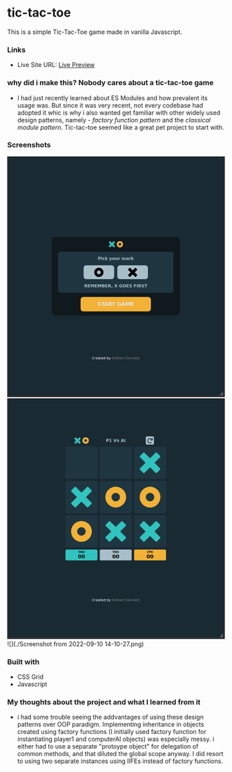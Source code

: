 # tic-tac-toe
This is a simple Tic-Tac-Toe game made in vanilla Javascript.


### Links

- Live Site URL: [Live Preview](https://chic-bunny-491a7c.netlify.app/)


### why did i make this? Nobody cares about a tic-tac-toe game

- I had just recently learned about ES Modules and how prevalent its usage was. But since it was very recent, not every codebase had adopted it whic is why i also wanted get familiar with other widely used design patterns, namely - *factory function pattern* and the *classical module pattern*. Tic-tac-toe seemed like a great pet project to start with.

### Screenshots

![](./desktop_startScreen.png) ![](./destop_gameBoard.png) ![](./Screenshot from 2022-09-10 14-10-27.png) 

### Built with

- CSS Grid
- Javascript


### My thoughts about the project and what I learned from it

- i had some trouble seeing the addvantages of using these design patterns over OOP paradigm. Implementing inheritance in objects created using factory functions (I initially used factory function for instantiating player1 and computerAI objects) was especially messy. i either had to use a separate "protoype object" for delegation of common methods, and that diluted the global scope anyway. I did resort to using two separate instances using IIFEs instead of factory functions. 

 


